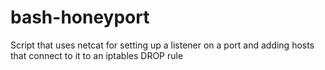 bash-honeyport
==============

Script that uses netcat for setting up a listener on a port and adding hosts that connect to it to an iptables DROP rule
